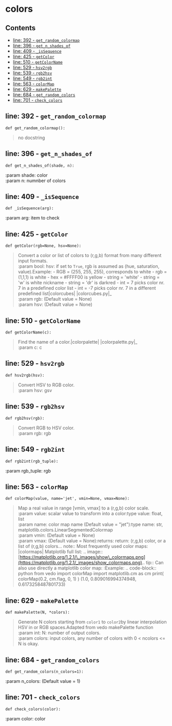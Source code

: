 # colors

## Contents

* [line: 392 - `get_random_colormap`](colors.md#line-392---get_random_colormap)
* [line: 396 - `get_n_shades_of`](colors.md#line-396---get_n_shades_of)
* [line: 409 - `_isSequence`](colors.md#line-409---_issequence)
* [line: 425 - `getColor`](colors.md#line-425---getcolor)
* [line: 510 - `getColorName`](colors.md#line-510---getcolorname)
* [line: 529 - `hsv2rgb`](colors.md#line-529---hsv2rgb)
* [line: 539 - `rgb2hsv`](colors.md#line-539---rgb2hsv)
* [line: 549 - `rgb2int`](colors.md#line-549---rgb2int)
* [line: 563 - `colorMap`](colors.md#line-563---colormap)
* [line: 629 - `makePalette`](colors.md#line-629---makepalette)
* [line: 684 - `get_random_colors`](colors.md#line-684---get_random_colors)
* [line: 701 - `check_colors`](colors.md#line-701---check_colors)

## line: 392 - `get_random_colormap`

```text
def get_random_colormap():
```

> no docstring

## line: 396 - `get_n_shades_of`

```text
def get_n_shades_of(shade, n):
```

:param shade: color  
:param n: numnber of colors

## line: 409 - `_isSequence`

```text
def _isSequence(arg):
```

:param arg: item to check

## line: 425 - `getColor`

```text
def getColor(rgb=None, hsv=None):
```

> Convert a color or list of colors to \(r,g,b\) format from many different input formats.  
> :param bool: hsv: if set to `True`, rgb is assumed as \(hue, saturation, value\).Example: - RGB = \(255, 255, 255\), corresponds to white - rgb = \(1,1,1\) is white - hex = \#FFFF00 is yellow - string = 'white' - string = 'w' is white nickname - string = 'dr' is darkred - int = 7 picks color nr. 7 in a predefined color list - int = -7 picks color nr. 7 in a different predefined list\|colorcubes\| \|colorcubes.py\|\_  
> :param rgb: \(Default value = None\)  
> :param hsv: \(Default value = None\)

## line: 510 - `getColorName`

```text
def getColorName(c):
```

> Find the name of a color.\|colorpalette\| \|colorpalette.py\|\_  
> :param c: c

## line: 529 - `hsv2rgb`

```text
def hsv2rgb(hsv):
```

> Convert HSV to RGB color.  
> :param hsv: gsv

## line: 539 - `rgb2hsv`

```text
def rgb2hsv(rgb):
```

> Convert RGB to HSV color.  
> :param rgb: rgb

## line: 549 - `rgb2int`

```text
def rgb2int(rgb_tuple):
```

:param rgb\_tuple: rgb

## line: 563 - `colorMap`

```text
def colorMap(value, name='jet', vmin=None, vmax=None):
```

> Map a real value in range \[vmin, vmax\] to a \(r,g,b\) color scale.  
> :param value: scalar value to transform into a color:type value: float, list  
> :param name: color map name \(Default value = "jet"\):type name: str, matplotlib.colors.LinearSegmentedColormap  
> :param vmin: \(Default value = None\)  
> :param vmax: \(Default value = None\):returns: return: \(r,g,b\) color, or a list of \(r,g,b\) colors... note:: Most frequently used color maps: \|colormaps\| Matplotlib full list: .. image:: [https://matplotlib.org/1.2.1/\_images/show\_colormaps.png](https://matplotlib.org/1.2.1/_images/show_colormaps.png).. tip:: Can also use directly a matplotlib color map: :Example: .. code-block:: python from vedo import colorMap import matplotlib.cm as cm print\( colorMap\(0.2, cm.flag, 0, 1\) \) \(1.0, 0.809016994374948, 0.6173258487801733\)

## line: 629 - `makePalette`

```text
def makePalette(N, *colors):
```

> Generate N colors starting from `color1` to `color2`by linear interpolation HSV in or RGB spaces.Adapted from vedo makePalette function  
> :param int: N: number of output colors.  
> :param colors: input colors, any number of colors with 0 &lt; ncolors &lt;= N is okay.

## line: 684 - `get_random_colors`

```text
def get_random_colors(n_colors=1):
```

:param n\_colors: \(Default value = 1\)

## line: 701 - `check_colors`

```text
def check_colors(color):
```

:param color: color

